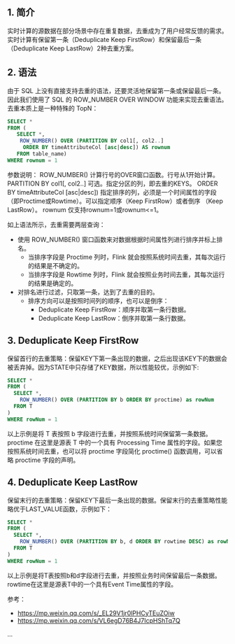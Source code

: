 ## 1. 简介

实时计算的源数据在部分场景中存在重复数据，去重成为了用户经常反馈的需求。实时计算有保留第一条（Deduplicate Keep FirstRow）和保留最后一条（Deduplicate Keep LastRow）2种去重方案。

## 2. 语法

由于 SQL 上没有直接支持去重的语法，还要灵活地保留第一条或保留最后一条。因此我们使用了 SQL 的 ROW_NUMBER OVER WINDOW 功能来实现去重语法。去重本质上是一种特殊的 TopN：
```sql
SELECT *
FROM (
   SELECT *,
    ROW_NUMBER() OVER (PARTITION BY col1[, col2..]
     ORDER BY timeAttributeCol [asc|desc]) AS rownum
   FROM table_name)
WHERE rownum = 1
```
参数说明：
ROW_NUMBER()	计算行号的OVER窗口函数。行号从1开始计算。
PARTITION BY col1[, col2..]	可选。指定分区的列，即去重的KEYS。
ORDER BY timeAttributeCol [asc|desc])	指定排序的列，必须是一个时间属性的字段（即Proctime或Rowtime）。可以指定顺序（Keep FirstRow）或者倒序 （Keep LastRow）。
rownum	仅支持rownum=1或rownum<=1。


如上语法所示，去重需要两层查询：
- 使用 ROW_NUMBER() 窗口函数来对数据根据时间属性列进行排序并标上排名。
  - 当排序字段是 Proctime 列时，Flink 就会按照系统时间去重，其每次运行的结果是不确定的。
  - 当排序字段是 Rowtime 列时，Flink 就会按照业务时间去重，其每次运行的结果是确定的。
- 对排名进行过滤，只取第一条，达到了去重的目的。
  - 排序方向可以是按照时间列的顺序，也可以是倒序：
    - Deduplicate Keep FirstRow：顺序并取第一条行数据。
    - Deduplicate Keep LastRow：倒序并取第一条行数据。

## 3. Deduplicate Keep FirstRow

保留首行的去重策略：保留KEY下第一条出现的数据，之后出现该KEY下的数据会被丢弃掉。因为STATE中只存储了KEY数据，所以性能较优，示例如下:
```sql
SELECT *
FROM (
  SELECT *,
    ROW_NUMBER() OVER (PARTITION BY b ORDER BY proctime) as rowNum
  FROM T
)
WHERE rowNum = 1
```
以上示例是将 T 表按照 b 字段进行去重，并按照系统时间保留第一条数据。proctime 在这里是源表 T 中的一个具有 Processing Time 属性的字段。如果您按照系统时间去重，也可以将 proctime 字段简化 proctime() 函数调用，可以省略 proctime 字段的声明。

## 4. Deduplicate Keep LastRow

保留末行的去重策略：保留KEY下最后一条出现的数据。保留末行的去重策略性能略优于LAST_VALUE函数，示例如下：
```sql
SELECT *
FROM (
  SELECT *,
    ROW_NUMBER() OVER (PARTITION BY b, d ORDER BY rowtime DESC) as rowNum
  FROM T
)
WHERE rowNum = 1
```
以上示例是将T表按照b和d字段进行去重，并按照业务时间保留最后一条数据。rowtime在这里是源表T中的一个具有Event Time属性的字段。








参考：
- https://mp.weixin.qq.com/s/_EL29V1jr0lPHCyTEuZOiw
- https://mp.weixin.qq.com/s/VL6egD76B4J7IcpHShTq7Q



...
